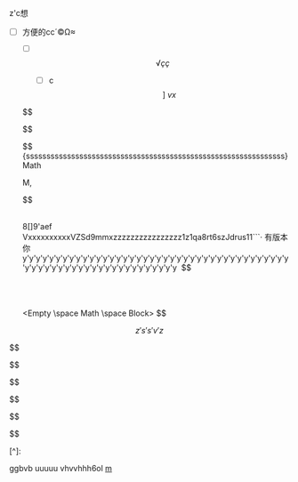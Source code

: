 z'c想

- [ ] 方便的cc´©Ω≈

  - [ ] [^ƒç∂ç]: 

    $$
    √ç ç
    $$

    - [ ]  c
  $$
   ]\
   vx
  $$

  $$
  
  $$

  $$ {sssssssssssssssssssssssssssssssssssssssssssssssssssssssssssssss}
  Math
  				
  					
   M,   
  				
  						
  				
  			
  		
  			
  $$

  ​				
  		8[]9'aef 		VxxxxxxxxxxVZSd9mmxzzzzzzzzzzzzzzzz1z1qa8rt6szJdrus11```· 有版本    你   y'y'y'y'y'y'y'y'y'y'y'y'y'y'y'y'y'y'y'y'y'y'y'y'y'y'y'y'y'y'y'y'y'y'y'y'y'y'y'y'y'y'y'y'y'y'y'y'y'y'y'y'y'y'y'y'y'y'y'y'y'y'y 
$$

  ​				
  ​				
  ​					
  					<Empty \space Math \space Block>
$$

$$
  z's's'v'z
$$

$$

$$

$$

$$

$$

$$

[^]: 

 ggbvb uuuuu vhvvhhh6ol [m](https://github.com/lml08/openbilibili)

  

  